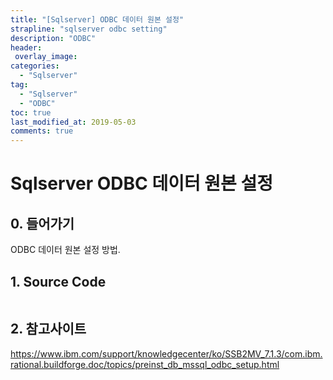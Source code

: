 ```yaml
---
title: "[Sqlserver] ODBC 데이터 원본 설정"
strapline: "sqlserver odbc setting"
description: "ODBC"
header:
 overlay_image: 
categories:
  - "Sqlserver"
tag:
  - "Sqlserver"
  - "ODBC"
toc: true
last_modified_at: 2019-05-03
comments: true
---
```

# Sqlserver ODBC 데이터 원본 설정

## 0. 들어가기

  ODBC 데이터 원본 설정 방법.

## 1. Source Code

```
```

## 2. 참고사이트

  <https://www.ibm.com/support/knowledgecenter/ko/SSB2MV_7.1.3/com.ibm.rational.buildforge.doc/topics/preinst_db_mssql_odbc_setup.html>
